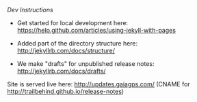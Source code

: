*Dev Instructions* 

 * Get started for local development here: https://help.github.com/articles/using-jekyll-with-pages

 * Added part of the directory structure here: http://jekyllrb.com/docs/structure/

 * We make "drafts" for unpublished release notes: http://jekyllrb.com/docs/drafts/

Site is served live here: http://updates.gaiagps.com/ (CNAME for http://trailbehind.github.io/release-notes)
